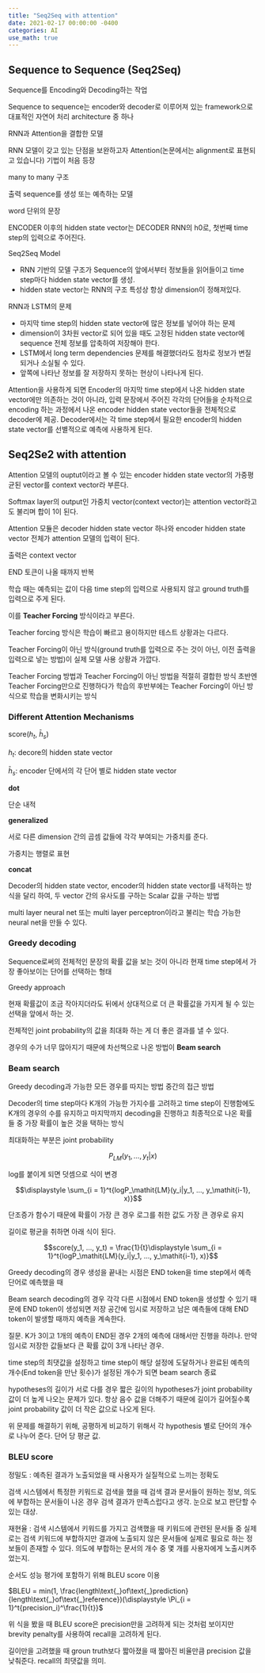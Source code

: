 ```yaml
---
title: "Seq2Seq with attention"
date: 2021-02-17 00:00:00 -0400
categories: AI
use_math: true
---
```


## Sequence to Sequence (Seq2Seq)
Sequence를 Encoding와 Decoding하는 작업
  
Sequence to sequence는 encoder와 decoder로 이루어져 있는 framework으로 대표적인 자연어 처리 architecture 중 하나

RNN과 Attention을 결합한 모델
  
RNN 모델이 갖고 있는 단점을 보완하고자 Attention(논문에서는 alignment로 표현되고 있습니다) 기법이 처음 등장

many to many 구조

출력 sequence를 생성 또는 예측하는 모델

word 단위의 문장

ENCODER 이후의 hidden state vector는 DECODER RNN의 h0로, 첫번째 time step의 입력으로 주어진다.

Seq2Seq Model
- RNN 기반의 모델 구조가 Sequence의 앞에서부터 정보들을 읽어들이고 time step마다 hidden state vector를 생성.
- hidden state vector는 RNN의 구조 특성상 항상 dimension이 정해져있다.

RNN과 LSTM의 문제
- 마지막 time step의 hidden state vector에 많은 정보를 넣어야 하는 문제
- dimension이 3차원 vector로 되어 있을 때도 고정된 hidden state vector에 sequence 전체 정보를 압축하여 저장해야 한다.
- LSTM에서 long term dependencies 문제를 해결했더라도 점차로 정보가 변질되거나 소실될 수 있다.
- 앞쪽에 나타난 정보를 잘 저장하지 못하는 현상이 나타나게 된다.

Attention을 사용하게 되면 Encoder의 마지막 time step에서 나온 hidden state vector에만 의존하는 것이 아니라, 입력 문장에서 주어진 각각의 단어들을 순차적으로 encoding 하는 과정에서 나온 encoder hidden state vector들을 전체적으로 decoder에 제공. Decoder에서는 각 time step에서 필요한 encoder의 hidden state vector를 선별적으로 예측에 사용하게 된다.

## Seq2Se2 with attention
Attention 모델의 ouptut이라고 볼 수 있는 encoder hidden state vector의 가중평균된 vector를 context vector라 부른다.

Softmax layer의 output인 가중치 vector(context vector)는 attention vector라고도 불리며 합이 1이 된다.

Attention 모듈은 decoder hidden state vector 하나와 encoder hidden state vector 전체가 attention 모델의 입력이 된다.

출력은 context vector



END 토큰이 나올 때까지 반복

학습 때는 예측되는 값이 다음 time step의 입력으로 사용되지 않고 ground truth를 입력으로 주게 된다.

이를 **Teacher Forcing** 방식이라고 부른다.

Teacher forcing 방식은 학습이 빠르고 용이하지만 테스트 상황과는 다르다.

Teacher Forcing이 아닌 방식(ground truth를 입력으로 주는 것이 아닌, 이전 출력을 입력으로 넣는 방법)이 실제 모델 사용 상황과 가깝다.

Teacher Forcing 방법과 Teacher Forcing이 아닌 방법을 적절히 결합한 방식
초반엔 Teacher Forcing만으로 진행하다가 학습의 후반부에는 Teacher Forcing이 아닌 방식으로 학습을 변화시키는 방식

### Different Attention Mechanisms

score($h_t$, $\bar{h}_s$)

$h_t$: decore의 hidden state vector

$\bar{h}_s$: encoder 단에서의 각 단어 별로 hidden state vector

**dot**

단순 내적

**generalized**

서로 다른 dimension 간의 곱셈 값들에 각각 부여되는 가중치를 준다.

가중치는 행렬로 표현

**concat**

Decoder의 hidden state vector, encoder의 hidden state vector를 내적하는 방식을 달리 하여, 두 vector 간의 유사도를 구하는 Scalar 값을 구하는 방법


multi layer neural net 또는 multi layer perceptron이라고 불리는 학습 가능한 neural net을 만들 수 있다.



### Greedy decoding
Sequence로써의 전체적인 문장의 확률 값을 보는 것이 아니라 현재 time step에서 가장 좋아보이는 단어를 선택하는 형태

Greedy approach 

현재 확률값이 조금 작아지더라도 뒤에서 상대적으로 더 큰 확률값을 가지게 될 수 있는 선택을 앞에서 하는 것.

전체적인 joint probability의 값을 최대화 하는 게 더 좋은 결과를 낼 수 있다.

경우의 수가 너무 많아지기 때문에 차선책으로 나온 방법이 **Beam search**

### Beam search
Greedy decoding과 가능한 모든 경우를 따지는 방법 중간의 접근 방법

Decoder의 time step마다 K개의 가능한 가지수를 고려하고 time step이 진행함에도 K개의 경우의 수를 유지하고 마지막까지 decoding을 진행하고 최종적으로 나온 확률들 중 가장 확률이 높은 것을 택하는 방식

최대화하는 부분은 joint probability

$$P_\mathit{LM}(y_1, ..., y_t|x)$$

log를 붙이게 되면 덧셈으로 식이 변경

$$\displaystyle \sum_{i = 1}^t{logP_\mathit{LM}(y_i|y_1, ..., y_\mathit{i-1}, x)}$$

단조증가 함수기 때문에 확률이 가장 큰 경우 로그를 취한 값도 가장 큰 경우로 유지

길이로 평균을 취하면 아래 식이 된다.

$$score(y_1, ..., y_t) = \frac{1}{t}\displaystyle \sum_{i = 1}^t{logP_\mathit{LM}(y_i|y_1, ..., y_\mathit{i-1}, x)}$$

Greedy decoding의 경우 생성을 끝내는 시점은 END token을 time step에서 예측 단어로 예측했을 때

Beam search decoding의 경우 각각 다른 시점에서 END token을 생성할 수 있기 때문에 END token이 생성되면 저장 공간에 임시로 저장하고 남은 예측들에 대해 END token이 발생할 때까지 예측을 계속한다.

질문. K가 3이고 1개의 예측이 END된 경우 2개의 예측에 대해서만 진행을 하려나. 만약 임시로 저장한 값들보다 큰 확률 값이 3개 나타난 경우.

time step의 최댓값을 설정하고 time step이 해당 설정에 도달하거나 완료된 예측의 개수(End token을 만난 횟수)가 설정된 개수가 되면 beam search 종료

hypotheses의 길이가 서로 다를 경우 짧은 길이의 hypotheses가 joint probability 값이 더 높게 나오는 문제가 있다.
항상 음수 값을 더해주기 때문에 길이가 길어질수록 joint probability 값이 더 작은 값으로 나오게 된다.

위 문제를 해결하기 위해, 공평하게 비교하기 위해서 각 hypothesis 별로 단어의 개수로 나누어 준다. 단어 당 평균 값.

### BLEU score
정밀도 : 예측된 결과가 노출되었을 때 사용자가 실질적으로 느끼는 정확도

검색 시스템에서 특정한 키워드로 검색을 했을 때 검색 결과 문서들이 원하는 정보, 의도에 부합하는 문서들이 나온 경우 검색 결과가 만족스럽다고 생각. 눈으로 보고 판단할 수 있는 대상.

재현율 : 검색 시스템에서 키워드를 가지고 검색했을 때 키워드에 관련된 문서들 중 실제로는 검색 키워드에 부합하지만 결과에 노출되지 않은 문서들에 실제로 필요로 하는 정보들이 존재할 수 있다. 의도에 부합하는 문서의 개수 중 몇 개를 사용자에게 노출시켜주었는지.

순서도 성능 평가에 포함하기 위해 BLEU score 이용

$BLEU = min(1, \frac{length\text{_}of\text{_}prediction}{length\text{_}of\text{_}reference})(\displaystyle \Pi_{i = 1}^t{precision_i)^\frac{1}{t}}$

위 식을 봤을 때 BLEU score은 precision만을 고려하게 되는 것처럼 보이지만 brevity penalty를 사용하여 recall을 고려하게 된다.

길이만을 고려했을 때 groun truth보다 짧아졌을 때 짧아진 비율만큼 precision 값을 낮춰준다. recall의 최댓값을 의미.
